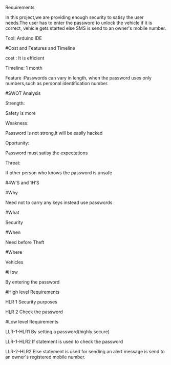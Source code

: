 ﻿Requirements

In this project,we are providing enough security to satisy the user needs.The user has to enter the password to unlock the vehicle if it is correct, vehicle gets started else SMS is send to an owner's mobile number.

Tool: Arduino IDE

#Cost and Features and Timeline

cost    : It is efficient

Timeline: 1 month

Feature :Passwords can vary in length, when the password uses only numbers,such as personal identification number.

#SWOT Analysis

Strength:

Safety is more

Weakness:

Password is not strong,it will be easily hacked

Oportunity:

Password must satisy the expectations

Threat:

If other person who knows the password is unsafe

#4W’S and 1H’S

#Why

Need not to carry any keys instead use passwords

#What

Security

#When

Need before Theft

#Where

Vehicles

#How

By entering the password

#High level Requirements

HLR 1 Security purposes

HLR 2 Check the password

#Low level Requirements

LLR-1-HLR1  By setting a password(highly secure)

LLR-1-HLR2  If statement is used to check the password

LLR-2-HLR2  Else statement is used for sending an alert message is send to an owner's registered mobile number.

